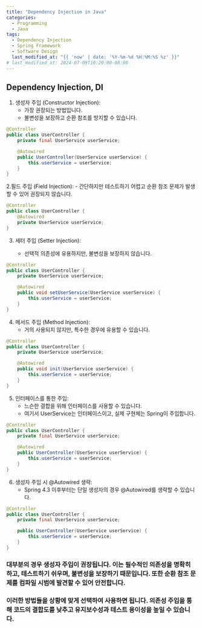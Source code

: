 ```yaml
---
title: "Dependency Injection in Java"
categories:
  - Programming
  - Java
tags:
  - Dependency Injection
  - Spring Framework
  - Software Design
  last_modified_at: "{{ 'now' | date: '%Y-%m-%d %H:%M:%S %z' }}"
# last_modified_at: 2024-07-09T10:20:00-08:00
---
```


## Dependency Injection, DI
1. 생성자 주입 (Constructor Injection):
    - 가장 권장되는 방법입니다.
    - 불변성을 보장하고 순환 참조를 방지할 수 있습니다.   
```java   
@Controller
public class UserController {
    private final UserService userService;

    @Autowired
    public UserController(UserService userService) {
        this.userService = userService;
    }
}
```
2.필드 주입 (Field Injection):
    - 간단하지만 테스트하기 어렵고 순환 참조 문제가 발생할 수 있어 권장되지 않습니다.   
```java   
@Controller
public class UserController {
    @Autowired
    private UserService userService;
}
```
3. 세터 주입 (Setter Injection):

    - 선택적 의존성에 유용하지만, 불변성을 보장하지 않습니다.   
```java   
@Controller
public class UserController {
    private UserService userService;

    @Autowired
    public void setUserService(UserService userService) {
        this.userService = userService;
    }
}
```
4. 메서드 주입 (Method Injection):
    - 거의 사용되지 않지만, 특수한 경우에 유용할 수 있습니다.   
```java   
@Controller
public class UserController {
    private UserService userService;

    @Autowired
    public void init(UserService userService) {
        this.userService = userService;
    }
}
```
5. 인터페이스를 통한 주입:
    - 느슨한 결합을 위해 인터페이스를 사용할 수 있습니다.
    - 여기서 UserService는 인터페이스이고, 실제 구현체는 Spring이 주입합니다.    
```java   
@Controller
public class UserController {
    private final UserService userService;

    @Autowired
    public UserController(UserService userService) {
        this.userService = userService;
    }
}
```
6. 생성자 주입 시 @Autowired 생략:
    - Spring 4.3 이후부터는 단일 생성자의 경우 @Autowired를 생략할 수 있습니다.   
```java   
@Controller
public class UserController {
    private final UserService userService;

    public UserController(UserService userService) {
        this.userService = userService;
    }
}
```    
### 대부분의 경우 생성자 주입이 권장됩니다. 이는 필수적인 의존성을 명확히 하고, 테스트하기 쉬우며, 불변성을    보장하기 때문입니다. 또한 순환 참조 문제를 컴파일 시범에 발견할 수 있어 안전합니다.     
### 이러한 방법들을 상황에 맞게 선택하여 사용하면 됩니다. 의존성 주입을 통해 코드의 결합도를 낮추고 유지보수성과 테스트 용이성을 높일 수 있습니다.
